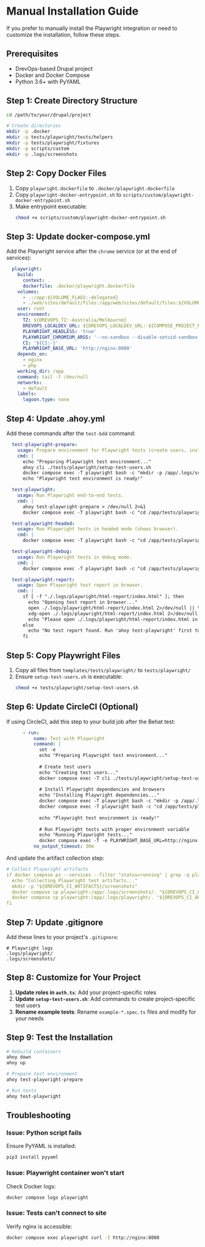 # Manual Installation Guide

If you prefer to manually install the Playwright integration or need to customize the installation, follow these steps.

## Prerequisites

- DrevOps-based Drupal project
- Docker and Docker Compose
- Python 3.6+ with PyYAML

## Step 1: Create Directory Structure

```bash
cd /path/to/your/drupal/project

# Create directories
mkdir -p .docker
mkdir -p tests/playwright/tests/helpers
mkdir -p tests/playwright/fixtures
mkdir -p scripts/custom
mkdir -p .logs/screenshots
```

## Step 2: Copy Docker Files

1. Copy `playwright.dockerfile` to `.docker/playwright.dockerfile`
2. Copy `playwright-docker-entrypoint.sh` to `scripts/custom/playwright-docker-entrypoint.sh`
3. Make entrypoint executable:
   ```bash
   chmod +x scripts/custom/playwright-docker-entrypoint.sh
   ```

## Step 3: Update docker-compose.yml

Add the Playwright service after the `chrome` service (or at the end of services):

```yaml
  playwright:
    build:
      context: .
      dockerfile: .docker/playwright.dockerfile
    volumes:
      - .:/app:${VOLUME_FLAGS:-delegated}
      - ./web/sites/default/files:/app/web/sites/default/files:${VOLUME_FLAGS:-delegated}
    user: root
    environment:
      TZ: ${DREVOPS_TZ:-Australia/Melbourne}
      DREVOPS_LOCALDEV_URL: ${DREVOPS_LOCALDEV_URL:-${COMPOSE_PROJECT_NAME:-drupal}.docker.amazee.io}
      PLAYWRIGHT_HEADLESS: 'true'
      PLAYWRIGHT_CHROMIUM_ARGS: '--no-sandbox --disable-setuid-sandbox'
      CI: '${CI:-}'
      PLAYWRIGHT_BASE_URL: 'http://nginx:8080'
    depends_on:
      - nginx
      - php
    working_dir: /app
    command: tail -f /dev/null
    networks:
      - default
    labels:
      lagoon.type: none
```

## Step 4: Update .ahoy.yml

Add these commands after the `test-bdd` command:

```yaml
  test-playwright-prepare:
    usage: Prepare environment for Playwright tests (create users, install deps).
    cmd: |
      echo "Preparing Playwright test environment..."
      ahoy cli ./tests/playwright/setup-test-users.sh
      docker compose exec -T playwright bash -c "mkdir -p /app/.logs/screenshots && cd /app/tests/playwright && npm install && npx playwright install chromium firefox"
      echo "Playwright test environment is ready!"

  test-playwright:
    usage: Run Playwright end-to-end tests.
    cmd: |
      ahoy test-playwright-prepare > /dev/null 2>&1
      docker compose exec -T playwright bash -c "cd /app/tests/playwright && npm test $@"

  test-playwright-headed:
    usage: Run Playwright tests in headed mode (shows browser).
    cmd: |
      docker compose exec -T playwright bash -c "cd /app/tests/playwright && npm install && npm run test:headed"

  test-playwright-debug:
    usage: Run Playwright tests in debug mode.
    cmd: |
      docker compose exec -T playwright bash -c "cd /app/tests/playwright && npm install && PWDEBUG=1 npm test $@"

  test-playwright-report:
    usage: Open Playwright test report in browser.
    cmd: |
      if [ -f "./.logs/playwright/html-report/index.html" ]; then
        echo "Opening test report in browser..."
        open ./.logs/playwright/html-report/index.html 2>/dev/null || \
        xdg-open ./.logs/playwright/html-report/index.html 2>/dev/null || \
        echo "Please open ./.logs/playwright/html-report/index.html in your browser"
      else
        echo "No test report found. Run 'ahoy test-playwright' first to generate test results."
      fi
```

## Step 5: Copy Playwright Files

1. Copy all files from `templates/tests/playwright/` to `tests/playwright/`
2. Ensure `setup-test-users.sh` is executable:
   ```bash
   chmod +x tests/playwright/setup-test-users.sh
   ```

## Step 6: Update CircleCI (Optional)

If using CircleCI, add this step to your build job after the Behat test:

```yaml
      - run:
          name: Test with Playwright
          command: |
            set -e
            echo "Preparing Playwright test environment..."
            
            # Create test users
            echo "Creating test users..."
            docker compose exec -T cli ./tests/playwright/setup-test-users.sh
            
            # Install Playwright dependencies and browsers
            echo "Installing Playwright dependencies..."
            docker compose exec -T playwright bash -c "mkdir -p /app/.logs/screenshots && cd /app/tests/playwright && npm ci"
            docker compose exec -T playwright bash -c "cd /app/tests/playwright && npx playwright install --with-deps chromium firefox"
            
            echo "Playwright test environment is ready!"
            
            # Run Playwright tests with proper environment variable
            echo "Running Playwright tests..."
            docker compose exec -T -e PLAYWRIGHT_BASE_URL=http://nginx:8080 playwright bash -c "cd /app/tests/playwright && npm test"
          no_output_timeout: 30m
```

And update the artifact collection step:

```yaml
# Collect Playwright artifacts
if docker compose ps --services --filter "status=running" | grep -q playwright; then
  echo "Collecting Playwright test artifacts..."
  mkdir -p "${DREVOPS_CI_ARTIFACTS}/screenshots"
  docker compose cp playwright:/app/.logs/screenshots/. "${DREVOPS_CI_ARTIFACTS}/screenshots/" 2>/dev/null || true
  docker compose cp playwright:/app/.logs/playwright/. "${DREVOPS_CI_ARTIFACTS}/playwright/" 2>/dev/null || true
fi
```

## Step 7: Update .gitignore

Add these lines to your project's `.gitignore`:

```
# Playwright logs
.logs/playwright/
.logs/screenshots/
```

## Step 8: Customize for Your Project

1. **Update roles in `auth.ts`**: Add your project-specific roles
2. **Update `setup-test-users.sh`**: Add commands to create project-specific test users
3. **Rename example tests**: Rename `example-*.spec.ts` files and modify for your needs

## Step 9: Test the Installation

```bash
# Rebuild containers
ahoy down
ahoy up

# Prepare test environment
ahoy test-playwright-prepare

# Run tests
ahoy test-playwright
```

## Troubleshooting

### Issue: Python script fails
Ensure PyYAML is installed:
```bash
pip3 install pyyaml
```

### Issue: Playwright container won't start
Check Docker logs:
```bash
docker compose logs playwright
```

### Issue: Tests can't connect to site
Verify nginx is accessible:
```bash
docker compose exec playwright curl -I http://nginx:8080
```